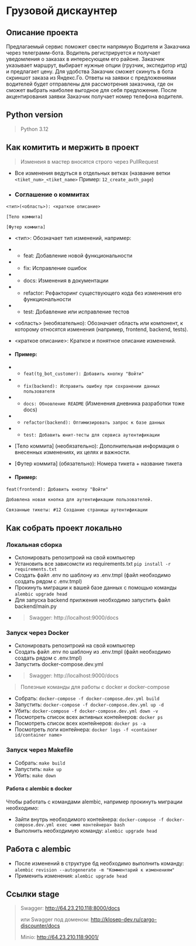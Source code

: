 # Грузовой дискаунтер 

## Описание проекта 
Предлагаемый сервис поможет свести напрямую Водителя и Заказчика через телеграмм-бота. Водитель регистрируется и получает уведомления о заказах в интересующем его районе. Заказчик указывает маршрут, выбирает нужные опции (грузчик, экспедитор итд) и предлагает цену. Для удобства Заказчик сможет скинуть в бота скриншот заказа из Яндекс.Го. Ответы на заявки с предложениями водителей будет отправлены для рассмотрения заказчика, где он сможет выбрать наиболее выгодное для себя предложение. После акцентирования заявки Заказчик получает номер телефона водителя.

## Python version
> Python 3.12

## Как комитить и мержить в проект
> Изменеия в мастер вносятся строго через PullRequest
- Все изменения ведуться в отдельных ветках (название ветки `<tiket_num>_<tiket_name>` Пример: `12_create_auth_page`)

- ### Соглашение о коммитах
```
<тип>(<область>): <краткое описание>

[Тело коммита]

[Футер коммита]
```
- <тип>: Обозначает тип изменений, например:

- - feat: Добавление новой функциональности
- - fix: Исправление ошибок
- - docs: Изменения в документации
- - refactor: Рефакторинг существующего кода без изменения его функциональности
- - test: Добавление или исправление тестов


- <область> (необязательно): Обозначает область или компонент, к которому относятся изменения (например, frontend, backend, tests).


- <краткое описание>: Краткое и понятное описание изменений.


- #### Пример:
- - ```feat(tg_bot_customer): Добавить кнопку "Войти"```
- - ```fix(backend): Исправить ошибку при сохранении данных пользователя```
- - ```docs: Обновление README``` (Изменения дневника разработки тоже docs)
- - ```refactor(backend): Оптимизировать запрос к базе данных```
- - ```test: Добавить юнит-тесты для сервиса аутентификации```


- [Тело коммита] (необязательно): Дополнительная информация о внесенных изменениях, их целях и важности.


- [Футер коммита] (обязательно): Номера тикета + название тикета


- #### Пример:

```
feat(frontend): Добавить кнопку "Войти"

Добавлена новая кнопка для аутентификации пользователей.

Связанные тикеты: #12 Создание страницы аутентификации
```

## Как собрать проект локально

### Локальная сборка

- Склонировать репозитроий на свой компьютер
- Установить все зависомсти из requirements.txt `pip install -r requirements.txt`
- Создать файл .env по шаблону из .env.tmpl (файл необходимо создать рядом с .env.tmpl)
- Прокинуть миграции к вашей базе данных с помощью команды `alembic upgrade head`
- Для запуска backend прилжения необходимо запустить файл backend/main.py
- > Swagger: http://localhost:9000/docs

### Запуск через Docker

- Склонировать репозитроий на свой компьютер
- Создать файл .env по шаблону из .env.tmpl (файл необходимо создать рядом с .env.tmpl)
- Запустить docker-compose.dev.yml
- > Swagger: http://localhost:9000/docs

> Полезные команды для работы с docker и docker-compose
- Собрать: `docker-compose -f docker-compose.dev.yml build`
- Запустить: `docker-compose -f docker-compose.dev.yml up -d`
- Убить: `docker-compose -f docker-compose.dev.yml down -v`
- Посмотреть список всех активных контейнеров: `docker ps`
- Посмотреть список всех контейнеров: `docker ps -a`
- Посмотреть логи контейнера: `docker logs -f <container id/container name>`

### Запуск через Makefile
- Собрать: `make build`
- Запустить: `make up`
- Убить: `make down`

#### Работа с alembic в docker

Чтобы работать с командами alembic, например прокинуть миграции необходимо:

- Зайти внутрь необходимого контейнера: `docker-compose -f docker-compose.dev.yml exec <имя контейнера> bash` 
- Выполнить необходимую команду: `alembic upgrade head`

## Работа с alembic
- После изменений в структуре бд необходимо выполнить команду: `alembic revision --autogenerate -m "Комментарий к изменениям"`
- Применить изменения: `alembic upgrade head`

## Ссылки stage
> Swagger: http://64.23.210.118:8000/docs
> 
> или Swagger под доменом: http://klosep-dev.ru/cargo-discounter/docs
> 
> Minio: http://64.23.210.118:9001/